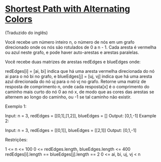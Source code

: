 # [Shortest Path with Alternating Colors](https://leetcode.com/problems/shortest-path-with-alternating-colors/)

(Traduzido do inglês)

Você recebe um número inteiro n, o número de nós em um grafo direcionado onde os nós são rotulados de 0 a n - 1. Cada aresta é vermelha ou azul neste grafo, e pode haver auto-arestas e arestas paralelas.

Você recebe duas matrizes de arestas redEdges e blueEdges onde:

redEdges[i] = [ai, bi] indica que há uma aresta vermelha direcionada do nó ai para o nó bi no grafo, e
blueEdges[j] = [uj, vj] indica que há uma aresta azul direcionada do nó uj para o nó vj no grafo.
Retorne uma matriz de resposta de comprimento n, onde cada resposta[x] é o comprimento do caminho mais curto do nó 0 ao nó x, de modo que as cores das arestas se alternem ao longo do caminho, ou -1 se tal caminho não existir.

Exemplo 1:

Input: n = 3, redEdges = [[0,1],[1,2]], blueEdges = []
Output: [0,1,-1]
Example 2:

Input: n = 3, redEdges = [[0,1]], blueEdges = [[2,1]]
Output: [0,1,-1]

Restrições:

1 <= n <= 100
0 <= redEdges.length, blueEdges.length <= 400
redEdges[i].length == blueEdges[j].length == 2
0 <= ai, bi, uj, vj < n